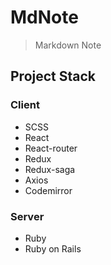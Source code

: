# MdNote

> Markdown Note

## Project Stack

### Client

- SCSS
- React
- React-router
- Redux
- Redux-saga
- Axios
- Codemirror

### Server

- Ruby
- Ruby on Rails
